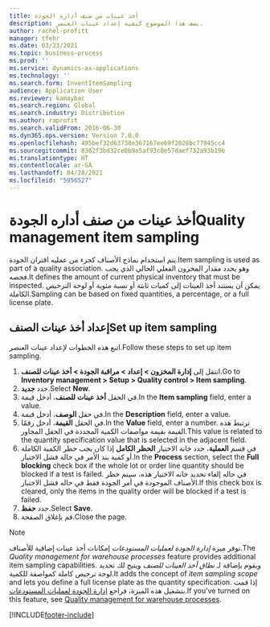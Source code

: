 ```yaml
---
title: أخذ عينات من صنف أداره الجودة
description: يصف هذا الموضوع كيفية إعداد عينات العنصر.
author: rachel-profitt
manager: tfehr
ms.date: 03/23/2021
ms.topic: business-process
ms.prod: ''
ms.service: dynamics-ax-applications
ms.technology: ''
ms.search.form: InventItemSampling
audience: Application User
ms.reviewer: kamaybac
ms.search.region: Global
ms.search.industry: Distribution
ms.author: raprofit
ms.search.validFrom: 2016-06-30
ms.dyn365.ops.version: Version 7.0.0
ms.openlocfilehash: 495bef32d63738e367167ee69f2028bc77945cc4
ms.sourcegitcommit: 8362f3bd32ce8b9a5af93c8e57daef732a93b19e
ms.translationtype: HT
ms.contentlocale: ar-SA
ms.lasthandoff: 04/28/2021
ms.locfileid: "5956527"
---
```

# <a name="quality-management-item-sampling"></a><span data-ttu-id="1e4d7-103">أخذ عينات من صنف أداره الجودة</span><span class="sxs-lookup"><span data-stu-id="1e4d7-103">Quality management item sampling</span></span>

<span data-ttu-id="1e4d7-104">يتم استخدام نماذج الأصناف كجزء من عمليه اقتران الجودة.</span><span class="sxs-lookup"><span data-stu-id="1e4d7-104">Item sampling is used as part of a quality association.</span></span> <span data-ttu-id="1e4d7-105">وهو يحدد مقدار المخزون الفعلي الحالي الذي يجب فحصه.</span><span class="sxs-lookup"><span data-stu-id="1e4d7-105">It defines the amount of current physical inventory that must be inspected.</span></span> <span data-ttu-id="1e4d7-106">يمكن أن يستند أخذ العينات إلى كميات ثابتة أو نسبة مئوية أو لوحة الترخيص الكاملة.</span><span class="sxs-lookup"><span data-stu-id="1e4d7-106">Sampling can be based on fixed quantities, a percentage, or a full license plate.</span></span>

## <a name="set-up-item-sampling"></a><span data-ttu-id="1e4d7-107">إعداد أخذ عينات الصنف‬</span><span class="sxs-lookup"><span data-stu-id="1e4d7-107">Set up item sampling</span></span>

<span data-ttu-id="1e4d7-108">اتبع هذه الخطوات لإعداد عينات العنصر.</span><span class="sxs-lookup"><span data-stu-id="1e4d7-108">Follow these steps to set up item sampling.</span></span>

1. <span data-ttu-id="1e4d7-109">انتقل إلى **إدارة المخزون \> إعداد \> مراقبة الجودة‬ \> أخذ عينات للصنف‬**.</span><span class="sxs-lookup"><span data-stu-id="1e4d7-109">Go to **Inventory management \> Setup \> Quality control \> Item sampling**.</span></span>
1. <span data-ttu-id="1e4d7-110">حدد **جديد**.</span><span class="sxs-lookup"><span data-stu-id="1e4d7-110">Select **New**.</span></span>
1. <span data-ttu-id="1e4d7-111">في الحقل **أخذ عينات للصنف**، أدخل قيمة.</span><span class="sxs-lookup"><span data-stu-id="1e4d7-111">In the **Item sampling** field, enter a value.</span></span>
1. <span data-ttu-id="1e4d7-112">في حقل **الوصف**، أدخل قيمة.</span><span class="sxs-lookup"><span data-stu-id="1e4d7-112">In the **Description** field, enter a value.</span></span>
1. <span data-ttu-id="1e4d7-113">في الحقل **القيمة**، أدخل رقمًا.</span><span class="sxs-lookup"><span data-stu-id="1e4d7-113">In the **Value** field, enter a number.</span></span> <span data-ttu-id="1e4d7-114">ترتبط هذه القيمة بقيمة مواصفات الكمية المحددة في الحقل المجاور.</span><span class="sxs-lookup"><span data-stu-id="1e4d7-114">This value is related to the quantity specification value that is selected in the adjacent field.</span></span>
1. <span data-ttu-id="1e4d7-115">في قسم **العملية**، حدد خانة الاختيار **الحظر الكامل** إذا كان يجب حظر الكمية الكاملة أو كمية بند الأمر في حالة فشل الاختبار.</span><span class="sxs-lookup"><span data-stu-id="1e4d7-115">In the **Process** section, select the **Full blocking** check box if the whole lot or order line quantity should be blocked if a test is failed.</span></span> <span data-ttu-id="1e4d7-116">في حاله إلغاء تحديد خانه الاختيار هذه، سيتم حظر الأصناف الموجودة في أمر الجودة فقط في حاله فشل الاختبار.</span><span class="sxs-lookup"><span data-stu-id="1e4d7-116">If this check box is cleared, only the items in the quality order will be blocked if a test is failed.</span></span>
1. <span data-ttu-id="1e4d7-117">حدد **حفظ**.</span><span class="sxs-lookup"><span data-stu-id="1e4d7-117">Select **Save**.</span></span>
1. <span data-ttu-id="1e4d7-118">قم بإغلاق الصفحة.</span><span class="sxs-lookup"><span data-stu-id="1e4d7-118">Close the page.</span></span>

> [!NOTE]
> <span data-ttu-id="1e4d7-119">توفر ميزة *‏‫إدارة الجودة لعمليات المستودعات‬* إمكانات أخذ عينات إضافية للأصناف.</span><span class="sxs-lookup"><span data-stu-id="1e4d7-119">The *Quality management for warehouse processes* feature provides additional item sampling capabilities.</span></span> <span data-ttu-id="1e4d7-120">ويقوم بإضافة لـ *نطاق أخذ العينات للصنف* ويتيح لك تحديد لوحة ترخيص كاملة كمواصفة للكمية.</span><span class="sxs-lookup"><span data-stu-id="1e4d7-120">It adds the concept of *item sampling scope* and lets you define a full license plate as the quantity specification.</span></span> <span data-ttu-id="1e4d7-121">إذا قمت بتشغيل هذه الميزة، فراجع [إدارة الجودة لعمليات المستودعات](quality-management-for-warehouses-processes.md).</span><span class="sxs-lookup"><span data-stu-id="1e4d7-121">If you've turned on this feature, see [Quality management for warehouse processes](quality-management-for-warehouses-processes.md).</span></span>

[!INCLUDE[footer-include](../../includes/footer-banner.md)]
